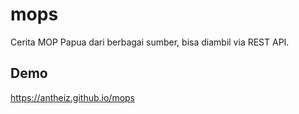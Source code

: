 # mops
Cerita MOP Papua dari berbagai sumber, bisa diambil via REST API.

## Demo
https://antheiz.github.io/mops
